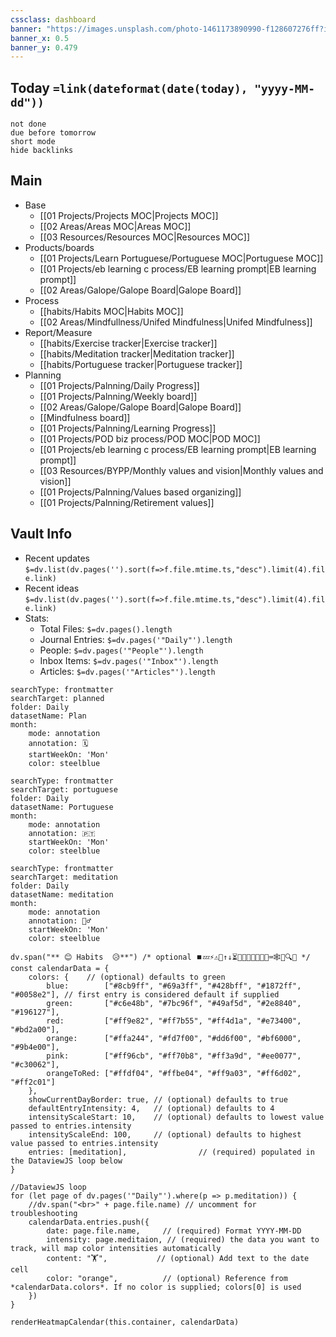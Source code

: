 ```yaml
---
cssclass: dashboard
banner: "https://images.unsplash.com/photo-1461173890990-f128607276ff?ixlib=rb-1.2.1&ixid=MnwxMjA3fDB8MHxwaG90by1wYWdlfHx8fGVufDB8fHx8&auto=format&fit=crop&w=1169&q=80"
banner_x: 0.5
banner_y: 0.479
---
```


## Today `=link(dateformat(date(today), "yyyy-MM-dd"))`
```tasks
not done
due before tomorrow
short mode
hide backlinks
```
## Main 

 - Base
	- [[01 Projects/Projects MOC|Projects MOC]]
	- [[02 Areas/Areas MOC|Areas MOC]]
	- [[03 Resources/Resources MOC|Resources MOC]]
- Products/boards
	- [[01 Projects/Learn Portuguese/Portuguese MOC|Portuguese MOC]]
	- [[01 Projects/eb learning c process/EB learning prompt|EB learning prompt]]
	- [[02 Areas/Galope/Galope Board|Galope Board]]
- Process
	- [[habits/Habits MOC|Habits MOC]]
	- [[02 Areas/Mindfullness/Unifed Mindfulness|Unifed Mindfulness]]
 - Report/Measure
	 - [[habits/Exercise tracker|Exercise tracker]]
	 - [[habits/Meditation tracker|Meditation tracker]]
	 - [[habits/Portuguese tracker|Portuguese tracker]]
- Planning
	- [[01 Projects/Palnning/Daily Progress]]
	- [[01 Projects/Palnning/Weekly board]]
	- [[02 Areas/Galope/Galope Board|Galope Board]]
	- [[Mindfulness board]]
	- [[01 Projects/Palnning/Learning Progress]]
	- [[01 Projects/POD biz process/POD MOC|POD MOC]]
	- [[01 Projects/eb learning c process/EB learning prompt|EB learning prompt]]
	- [[03 Resources/BYPP/Monthly values and vision|Monthly values and vision]]
	- [[01 Projects/Palnning/Values based organizing]]
	- [[01 Projects/Palnning/Retirement values]]

## Vault Info
 - Recent updates
`$=dv.list(dv.pages('').sort(f=>f.file.mtime.ts,"desc").limit(4).file.link)`
- Recent ideas
`$=dv.list(dv.pages('').sort(f=>f.file.mtime.ts,"desc").limit(4).file.link)`
 - Stats:
	- Total Files: `$=dv.pages().length`
	- Journal Entries: `$=dv.pages('"Daily"').length`
	- People: `$=dv.pages('"People"').length`
	- Inbox Items: `$=dv.pages('"Inbox"').length`
	-  Articles: `$=dv.pages('"Articles"').length`

```tracker
searchType: frontmatter
searchTarget: planned
folder: Daily
datasetName: Plan
month:
	mode: annotation
	annotation: 🗓️ 
	startWeekOn: 'Mon'
	color: steelblue
```

```tracker
searchType: frontmatter
searchTarget: portuguese
folder: Daily
datasetName: Portuguese
month:
	mode: annotation
	annotation: 🇵🇹
	startWeekOn: 'Mon'
	color: steelblue
```
```tracker
searchType: frontmatter
searchTarget: meditation
folder: Daily
datasetName: meditation
month:
	mode: annotation
	annotation: 🧘‍♂️
	startWeekOn: 'Mon'
	color: steelblue
```
```dataviewjs
dv.span("** 😊 Habits  😥**") /* optional ⏹️💤⚡⚠🧩↑↓⏳📔💾📁📝🔄📝🔀⌨️🕸️📅🔍✨ */
const calendarData = {
    colors: {    // (optional) defaults to green
        blue:        ["#8cb9ff", "#69a3ff", "#428bff", "#1872ff", "#0058e2"], // first entry is considered default if supplied
        green:       ["#c6e48b", "#7bc96f", "#49af5d", "#2e8840", "#196127"],
        red:         ["#ff9e82", "#ff7b55", "#ff4d1a", "#e73400", "#bd2a00"],
        orange:      ["#ffa244", "#fd7f00", "#dd6f00", "#bf6000", "#9b4e00"],
        pink:        ["#ff96cb", "#ff70b8", "#ff3a9d", "#ee0077", "#c30062"],
        orangeToRed: ["#ffdf04", "#ffbe04", "#ff9a03", "#ff6d02", "#ff2c01"]
    },
    showCurrentDayBorder: true, // (optional) defaults to true
    defaultEntryIntensity: 4,   // (optional) defaults to 4
    intensityScaleStart: 10,    // (optional) defaults to lowest value passed to entries.intensity
    intensityScaleEnd: 100,     // (optional) defaults to highest value passed to entries.intensity
    entries: [meditation],                // (required) populated in the DataviewJS loop below
}

//DataviewJS loop
for (let page of dv.pages('"Daily"').where(p => p.meditation)) {
    //dv.span("<br>" + page.file.name) // uncomment for troubleshooting
    calendarData.entries.push({
        date: page.file.name,     // (required) Format YYYY-MM-DD
        intensity: page.meditaion, // (required) the data you want to track, will map color intensities automatically
        content: "🏋️",           // (optional) Add text to the date cell
        color: "orange",          // (optional) Reference from *calendarData.colors*. If no color is supplied; colors[0] is used
    })
}

renderHeatmapCalendar(this.container, calendarData)
```